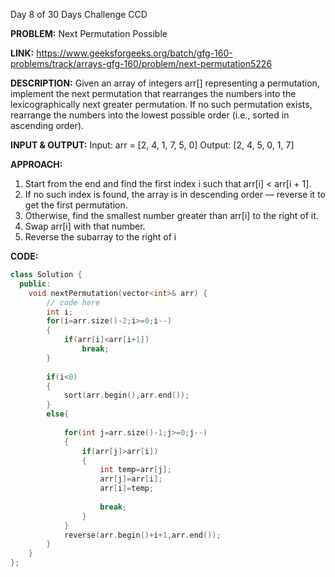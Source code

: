 Day 8 of 30 Days Challenge CCD

**PROBLEM:** Next Permutation Possible

**LINK:** https://www.geeksforgeeks.org/batch/gfg-160-problems/track/arrays-gfg-160/problem/next-permutation5226

**DESCRIPTION:**
Given an array of integers arr[] representing a permutation, implement the next permutation that rearranges the numbers into the lexicographically next greater permutation. 
If no such permutation exists, rearrange the numbers into the lowest possible order (i.e., sorted in ascending order). 

**INPUT & OUTPUT:**
Input: arr = [2, 4, 1, 7, 5, 0]
Output: [2, 4, 5, 0, 1, 7]

**APPROACH:**
1. Start from the end and find the first index i such that arr[i] < arr[i + 1].
2. If no such index is found, the array is in descending order — reverse it to get the first permutation.
3. Otherwise, find the smallest number greater than arr[i] to the right of it.
4. Swap arr[i] with that number.
5. Reverse the subarray to the right of i

**CODE:**
```cpp
class Solution {
  public:
    void nextPermutation(vector<int>& arr) {
        // code here
        int i;
        for(i=arr.size()-2;i>=0;i--)
        {
            if(arr[i]<arr[i+1])
                break;
        }
        
        if(i<0)
        {
            sort(arr.begin(),arr.end());
        }
        else{
            
            for(int j=arr.size()-1;j>=0;j--)
            {
                if(arr[j]>arr[i])
                {
                    int temp=arr[j];
                    arr[j]=arr[i];
                    arr[i]=temp;
                    
                    break;
                }
            }
            reverse(arr.begin()+i+1,arr.end());
        }
    }
};

